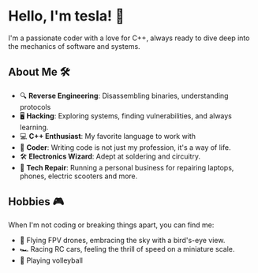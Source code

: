 # Hello, I'm tesla! 👋

I'm a passionate coder with a love for C++, always ready to dive deep into the mechanics of software and systems.

## About Me 🛠️

- 🔍 **Reverse Engineering**: Disassembling binaries, understanding protocols
- 🖥️ **Hacking**: Exploring systems, finding vulnerabilities, and always learning.
- 💻 **C++ Enthusiast**: My favorite language to work with
- 🤖 **Coder**: Writing code is not just my profession, it's a way of life.
- 🛠️ **Electronics Wizard**: Adept at soldering and circuitry.
- 📱 **Tech Repair**: Running a personal business for repairing laptops, phones, electric scooters and more.


## Hobbies 🎮

When I'm not coding or breaking things apart, you can find me:

- 🚁 Flying FPV drones, embracing the sky with a bird's-eye view.
- 🏎️ Racing RC cars, feeling the thrill of speed on a miniature scale.
- 🏐 Playing volleyball
